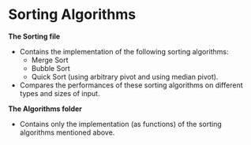 # Sorting Algorithms

**The Sorting file**
- Contains the implementation of the following sorting algorithms: 
  - Merge Sort
  - Bubble Sort
  - Quick Sort (using arbitrary pivot and using median pivot).
- Compares the performances of these sorting algorithms on different types and sizes of input.



**The Algorithms folder** 
- Contains only the implementation (as functions) of the sorting algorithms mentioned above.
